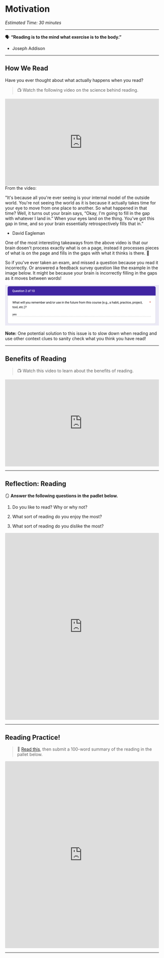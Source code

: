 # Motivation

*Estimated Time: 30 minutes*

---

<aside>
  
🗣 **“Reading is to the mind what exercise is to the body.”** 

- Joseph Addison
  
</aside>

---

## How We Read

Have you ever thought about what actually happens when you read? 

> 📺 Watch the following video on the science behind reading.

<div style="position: relative; padding-bottom: 56.25%; height: 0;"><iframe src="https://www.youtube.com/embed/Wt7rR0MCYsg" title="YouTube video player" frameborder="0" allow="accelerometer; autoplay; clipboard-write; encrypted-media; gyroscope; picture-in-picture" allowfullscreen style="position: absolute; top: 0; left: 0; width: 100%; height: 100%;"></iframe></div>


<aside>
From the video:
  
"It's because all you're ever seeing is your internal model of the outside world. You're not seeing the world as it is because it actually takes time for your eye to move from one place to another. So what happened in that time? Well, it turns out your brain says, “Okay, I'm going to fill in the gap with whatever I land in.” When your eyes land on the thing. You've got this gap in time, and so your brain essentially retrospectively fills that in.”
 
- David Eagleman

</aside>

One of the most interesting takeaways from the above video is that our brain dosen't process exactly what is on a page, instead it processes pieces of what is on the page and fills in the gaps with what it thinks is there. 🤯

So if you've ever taken an exam, and missed a question because you read it incorrectly. Or answered a feedback survey question like the example in the image below. It might be because your brain is incorrectly filling in the gaps as it moves between words!


![question](./question.png)


**Note:** One potential solution to this issue is to slow down when reading and use other context clues to sanity check what you think you have read!

---

## Benefits of Reading

> 📺 Watch this video to learn about the benefits of reading.

<div style="position: relative; padding-bottom: 56.25%; height: 0;"><iframe src="https://www.youtube.com/embed/6Py3j3OyRPM" title="YouTube video player" frameborder="0" allow="accelerometer; autoplay; clipboard-write; encrypted-media; gyroscope; picture-in-picture" allowfullscreen style="position: absolute; top: 0; left: 0; width: 100%; height: 100%;"></iframe></div>

---


## Reflection: Reading

<aside>

🪞 **Answer the following questions in the padlet below.**  

1) Do you like to read? Why or why not?

2) What sort of reading do you enjoy the most?

3) What sort of reading do you dislike the most?
  
</aside>

<div style="border:1px solid rgba(0,0,0,0.1);border-radius:2px;box-sizing:border-box;overflow:hidden;position:relative;width:100%;background:#F4F4F4"><iframe src="https://padlet.com/embed/2qu2tvbc6nj4sk8j" frameborder="0" allow="camera;microphone;geolocation" style="width:100%;height:608px;display:block;padding:0;margin:0"></iframe></div>

---

## Reading Practice!

> 📖 [Read this](https://www.zmescience.com/science/news-science/smartphone-power-compared-to-apollo-432/), then submit a 100-word summary of the reading in the pallet below.

<div style="border:1px solid rgba(0,0,0,0.1);border-radius:2px;box-sizing:border-box;overflow:hidden;position:relative;width:100%;background:#F4F4F4"><iframe src="https://padlet.com/curriculumpad/wvp92d3k78e3rk8y" frameborder="0" allow="camera;microphone;geolocation" style="width:100%;height:608px;display:block;padding:0;margin:0"></iframe></div>

---
